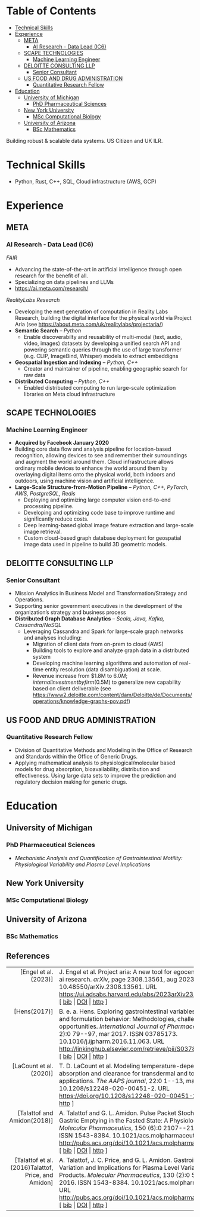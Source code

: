 
# Table of Contents

-   [Technical Skills](#orga7ba65d)
-   [Experience](#org25fdd1b)
    -   [META](#org74d79fe)
        -   [AI Research - Data Lead  (IC6)](#orga64cd4d)
    -   [SCAPE TECHNOLOGIES](#org25a3349)
        -   [Machine Learning Engineer](#org1008486)
    -   [DELOITTE CONSULTING LLP](#orga6de7be)
        -   [Senior Consultant](#orga060d5a)
    -   [US FOOD AND DRUG ADMINISTRATION](#orgf943c96)
        -   [Quantitative Research Fellow](#org4ea7ce6)
-   [Education](#orgbf37ce2)
    -   [University of Michigan](#orgfc7491b)
        -   [PhD Pharmaceutical Sciences](#org5c43950)
    -   [New York University](#org513380b)
        -   [MSc Computational Biology](#org502fd14)
    -   [University of Arizona](#orgb5a7737)
        -   [BSc Mathematics](#orgda05090)

Building robust & scalable data systems. US Citizen and UK ILR.


<a id="orga7ba65d"></a>

# Technical Skills

-   Python, Rust, C++, SQL, Cloud infrastructure (AWS, GCP)


<a id="org25fdd1b"></a>

# Experience


<a id="org74d79fe"></a>

## META


<a id="orga64cd4d"></a>

### AI Research - Data Lead  (IC6)

*FAIR*

-   Advancing the state-of-the-art in artificial intelligence through open research for the benefit of all.
-   Specializing on data pipelines and LLMs
-   <https://ai.meta.com/research/>

*RealityLabs Research*

-   Developing the next generation of computation in Reality Labs Research, building the digital interface for the physical world via Project Aria (see <https://about.meta.com/uk/realitylabs/projectaria/>)
-   **Semantic Search** &#x2013; *Python*
    -   Enable discoverabilty and reusability of multi-modal (text, audio, video, images) datasets by developing a unified search API and powering semantic queries through the use of large transformer (e.g. CLIP, ImageBind, Whisper)  models to extract embeddigns
-   **Geospatial Ingestion and Indexing** &#x2013; *Python, C++*
    -   Creator and maintainer of pipeline, enabling geographic search for raw data
-   **Distributed Computing** &#x2013; *Python, C++*
    -   Enabled distributed computing to run large-scale optimization libraries on Meta cloud infrastructure


<a id="org25a3349"></a>

## SCAPE TECHNOLOGIES


<a id="org1008486"></a>

### Machine Learning Engineer

-   **Acquired by Facebook January 2020**
-   Building core data flow and analysis pipeline for location-based recognition, allowing devices to see and remember
    their surroundings and augment the world around them. Cloud infrastructure allows ordinary mobile devices to enhance
    the world around them by overlaying digital items onto the physical world, both indoors and outdoors, using machine vision
    and artificial intelligence.
-   **Large-Scale Structure-from-Motion Pipeline** &#x2013; *Python, C++, PyTorch, AWS, PostgreSQL, Redis*
    -   Deploying and optimizing large computer vision end-to-end processing pipeline.
    -   Developing and optimizing code base to improve runtime and significantly reduce costs.
    -   Deep learning-based global image feature extraction and large-scale image retrieval.
    -   Custom cloud-based graph database deployment for geospatial image data used in pipeline to build 3D geometric models.


<a id="orga6de7be"></a>

## DELOITTE CONSULTING LLP


<a id="orga060d5a"></a>

### Senior Consultant

-   Mission Analytics in Business Model and Transformation/Strategy and Operations.
-   Supporting senior government executives in the development of the organization&rsquo;s
    strategy and business process
-   **Distributed Graph Database Analytics** &#x2013; *Scala, Java, Kafka, Cassandra/NoSQL*
    -   Leveraging Cassandra and Spark for large-scale graph networks and analyses including:
        -   Migration of client data from on-prem to cloud (AWS)
        -   Building tools to explore and analyze graph data in a distributed system
        -   Developing machine learning algorithms and automation of real-time entity resolution (data disambiguation) at scale.
        -   Revenue increase from $1.8M to $6.0M; internal investment by firm ($0.5M) to generalize new capability based on client deliverable (see <https://www2.deloitte.com/content/dam/Deloitte/de/Documents/operations/knowledge-graphs-pov.pdf>)


<a id="orgf943c96"></a>

## US FOOD AND DRUG ADMINISTRATION


<a id="org4ea7ce6"></a>

### Quantitative Research Fellow

-   Division of Quantitative Methods and Modeling in the Office of Research and Standards within the Office of Generic Drugs.
-   Applying mathematical analysis to physiological/molecular based models for drug absorption, bioavailability, distribution
    and effectiveness. Using large data sets to improve the prediction and regulatory decision making for generic drugs.


<a id="orgbf37ce2"></a>

# Education


<a id="orgfc7491b"></a>

## University of Michigan


<a id="org5c43950"></a>

### PhD Pharmaceutical Sciences

-   *Mechanistic Analysis and Quantification of Gastrointestinal Motility: Physiological Variability and Plasma Level Implications*


<a id="org513380b"></a>

## New York University


<a id="org502fd14"></a>

### MSc Computational Biology


<a id="orgb5a7737"></a>

## University of Arizona


<a id="orgda05090"></a>

### BSc Mathematics

<div id="bibliography">
<h2>References</h2>

</div>
<table>

<tr valign="top">
<td align="right" class="bibtexnumber">
[<a name="Engel2023">Engel et&nbsp;al.(2023)</a>]
</td>
<td class="bibtexitem">
J.&nbsp;Engel et&nbsp;al.
 Project aria: A new tool for egocentric multi-modal ai research.
 <em>arXiv</em>, page 2308.13561, aug 2023.
 10.48550/arXiv.2308.13561.
 URL <a href="https://ui.adsabs.harvard.edu/abs/2023arXiv230813561E/">https://ui.adsabs.harvard.edu/abs/2023arXiv230813561E/</a>.
[&nbsp;<a href="refs_bib.html#Engel2023">bib</a>&nbsp;| 
<a href="http://dx.doi.org/10.48550/arXiv.2308.13561">DOI</a>&nbsp;| 
<a href="https://ui.adsabs.harvard.edu/abs/2023arXiv230813561E/">http</a>&nbsp;]

</td>
</tr>


<tr valign="top">
<td align="right" class="bibtexnumber">
[<a name="Hens2017a">Hens(2017)</a>]
</td>
<td class="bibtexitem">
B.&nbsp;e.&nbsp;a. Hens.
 Exploring gastrointestinal variables affecting drug and formulation
  behavior: Methodologies, challenges and opportunities.
 <em>International Journal of Pharmaceutics</em>, 5190
  (1-2):0 79--97, mar 2017.
 ISSN 03785173.
 10.1016/j.ijpharm.2016.11.063.
 URL
  <a href="http://linkinghub.elsevier.com/retrieve/pii/S0378517316311267">http://linkinghub.elsevier.com/retrieve/pii/S0378517316311267</a>.
[&nbsp;<a href="refs_bib.html#Hens2017a">bib</a>&nbsp;| 
<a href="http://dx.doi.org/10.1016/j.ijpharm.2016.11.063">DOI</a>&nbsp;| 
<a href="http://linkinghub.elsevier.com/retrieve/pii/S0378517316311267">http</a>&nbsp;]

</td>
</tr>


<tr valign="top">
<td align="right" class="bibtexnumber">
[<a name="lacount2020modeling">LaCount et&nbsp;al.(2020)</a>]
</td>
<td class="bibtexitem">
T.&nbsp;D. LaCount et&nbsp;al.
 Modeling temperature-dependent dermal absorption and clearance for
  transdermal and topical drug applications.
 <em>The AAPS journal</em>, 22:0 1--13, may 2020.
 10.1208/s12248-020-00451-2.
 URL <a href="https://doi.org/10.1208/s12248-020-00451-2">https://doi.org/10.1208/s12248-020-00451-2</a>.
[&nbsp;<a href="refs_bib.html#lacount2020modeling">bib</a>&nbsp;| 
<a href="http://dx.doi.org/10.1208/s12248-020-00451-2">DOI</a>&nbsp;| 
<a href="https://doi.org/10.1208/s12248-020-00451-2">http</a>&nbsp;]

</td>
</tr>


<tr valign="top">
<td align="right" class="bibtexnumber">
[<a name="Talattof2018">Talattof and Amidon(2018)</a>]
</td>
<td class="bibtexitem">
A.&nbsp;Talattof and G.&nbsp;L. Amidon.
 Pulse Packet Stochastic Model for Gastric Emptying in the Fasted
  State: A Physiological Approach.
 <em>Molecular Pharmaceutics</em>, 150 (6):0 2107--2115,
  jun 2018.
 ISSN 1543-8384.
 10.1021/acs.molpharmaceut.7b01077.
 URL <a href="http://pubs.acs.org/doi/10.1021/acs.molpharmaceut.7b01077">http://pubs.acs.org/doi/10.1021/acs.molpharmaceut.7b01077</a>.
[&nbsp;<a href="refs_bib.html#Talattof2018">bib</a>&nbsp;| 
<a href="http://dx.doi.org/10.1021/acs.molpharmaceut.7b01077">DOI</a>&nbsp;| 
<a href="http://pubs.acs.org/doi/10.1021/acs.molpharmaceut.7b01077">http</a>&nbsp;]

</td>
</tr>


<tr valign="top">
<td align="right" class="bibtexnumber">
[<a name="Talattof2016">Talattof et&nbsp;al.(2016)Talattof, Price, and Amidon</a>]
</td>
<td class="bibtexitem">
A.&nbsp;Talattof, J.&nbsp;C. Price, and G.&nbsp;L. Amidon.
 Gastrointestinal Motility Variation and Implications for Plasma
  Level Variation: Oral Drug Products.
 <em>Molecular Pharmaceutics</em>, 130 (2):0 557--567,
  feb 2016.
 ISSN 1543-8384.
 10.1021/acs.molpharmaceut.5b00774.
 URL <a href="http://pubs.acs.org/doi/10.1021/acs.molpharmaceut.5b00774">http://pubs.acs.org/doi/10.1021/acs.molpharmaceut.5b00774</a>.
[&nbsp;<a href="refs_bib.html#Talattof2016">bib</a>&nbsp;| 
<a href="http://dx.doi.org/10.1021/acs.molpharmaceut.5b00774">DOI</a>&nbsp;| 
<a href="http://pubs.acs.org/doi/10.1021/acs.molpharmaceut.5b00774">http</a>&nbsp;]

</td>
</tr>
</table>

